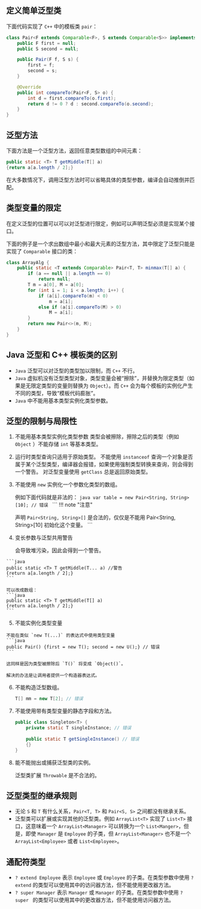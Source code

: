 ## 定义简单泛型类

下面代码实现了 `C++` 中的模板类 `pair`：

```java
class Pair<F extends Comparable<F>, S extends Comparable<S>> implements Comparable<Pair<F, S>> {
    public F first = null;
    public S second = null;

    public Pair(F f, S s) {
        first = f;
        second = s;
    }

    @Override
    public int compareTo(Pair<F, S> o) {
        int d = first.compareTo(o.first);
        return d != 0 ? d : second.compareTo(o.second);
    }
}
```

## 泛型方法

下面方法是一个泛型方法，返回任意类型数组的中间元素：

```java
public static <T> T getMiddle(T[] a)
{return a[a.length / 2];}
```

在大多数情况下，调用泛型方法时可以省略具体的类型参数，编译会自动推倒并匹配。

## 类型变量的限定

在定义泛型的位置可以可以对泛型进行限定，例如可以声明泛型必须是实现某个接口。

下面的例子是一个求出数组中最小和最大元素的泛型方法，其中限定了泛型只能是实现了 `Comparable` 接口的类：

```java
class ArrayAlg {
    public static <T extends Comparable> Pair<T, T> minmax(T[] a) {
        if (a == null || a.length == 0)
            return null;
        T m = a[0], M = a[0];
        for (int i = 1; i < a.length; i++) {
            if (a[i].compareTo(m) < 0)
                m = a[i];
            else if (a[i].compareTo(M) > 0)
                M = a[i];
        }
        return new Pair<>(m, M);
    }
}
```

## Java 泛型和 C++ 模板类的区别

-   `Java` 泛型可以对泛型的类型加以限制，而 `C++` 不行。
-   `Java` 虚拟机没有泛型类型对象，类型变量会被“擦除”，并替换为限定类型（如果是无限定类型的变量则替换为 `Object`）。而 `C++` 会为每个模板的实例化产生不同的类型，导致“模板代码膨胀”。
-   `Java` 中不能用基本类型实例化类型参数。

## 泛型的限制与局限性

1. 不能用基本类型实例化类型参数
    类型会被擦除，擦除之后的类型（例如 `Object` ）不能存储 `int` 等基本类型。

2.   运行时类型查询只适用于原始类型。
     不能使用 `instanceof` 查询一个对象是否属于某个泛型类型，编译器会报错，如果使用强制类型转换来查询，则会得到一个警告。
     对泛型变量使用 `getClass` 总是返回原始类型。

3.   不能使用 `new` 实例化一个参数化类型的数组。

     例如下面代码就是非法的：
    ```java
    var table = new Pair<String, String>[10]; // 错误
    ```
    ```
    !!! note "注意"
    
        声明 `Pair<String, String>[]` 是合法的，仅仅是不能用 Pair<String, String>[10] 初始化这个变量。
	```

4.   变长参数与泛型共用警告

     会导致堆污染，因此会得到一个警告。

    ```java
    public static <T> T getMiddle(T... a) //警告
    {return a[a.length / 2];}
	```
	
	可以改成数组：
    ```java
    public static <T> T getMiddle(T[] a)
    {return a[a.length / 2];}
    ```

5.   不能实例化类型变量

	不能在类似 `new T(...)` 的表达式中使用类型变量
    ```java
    public Pair() {first = new T(); second = new U();} // 错误
    ```

	这同样是因为类型被擦除后 `T()` 将变成 `Object()`。

	解决的办法是让调用者提供一个构造器表达式。

6.   不能构造泛型数组。

     ```java
     T[] mm = new T[2]; // 错误
     ```
     
7.   不能使用带有类型变量的静态字段和方法。

     ```java
     public class Singleton<T> {
         private static T singleInstance; // 错误
         
         public static T getSingleInstance() // 错误
         {}
     }
     ```

8.   能不能抛出或捕获泛型类的实例。

     泛型类扩展 `Throwable` 是不合法的。

## 泛型类型的继承规则

-   无论 `S` 和 `T` 有什么关系，`Pair<T, T>` 和 `Pair<S, S>` 之间都没有继承关系。
-   泛型类可以扩展或实现其他的泛型类。例如 `ArrayList<T>` 实现了 `List<T>` 接口，这意味着一个 `ArrayList<Manager>` 可以转换为一个 `List<Manger>`，但是，即使 `Manager` 是 `Employee` 的子类，但 `ArrayList<Manager>` 也不是一个 `ArrayList<Employee>` 或者 `List<Employee>`。

## 通配符类型

-   `? extend Employee` 表示 `Employee` 或 `Employee` 的子类。在类型参数中使用 `? extend` 的类型可以使用其中的访问器方法，但不能使用更改器方法。
-   `? super Manager` 表示 `Manager` 或 `Manager` 的子类。在类型参数中使用 `? super ` 的类型可以使用其中的更改器方法，但不能使用访问器方法。
